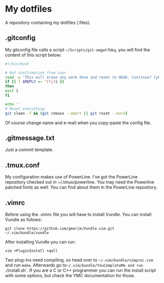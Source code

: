 <!---
  Updated: Wed 28 May 2014 13:04:25 CEST by bart@burgberg
-->
My dotfiles
===========
A repository containing my dotfiles (.files).

.gitconfig
----------
My gitconfig file calls a script `~/Scripts/git-omgwtfbbq`, you will find the
content of this script below:

```Bash
#!/bin/bash

# Get confirmation from user
read -p "This will erase any work done and reset to HEAD. Continue? [yN] " -n1
if [[ ! $REPLY =~ ^[Yy]$ ]]
then
exit 1
fi

echo ''
# Reset everything
git clean -f && (git rebase --abort || git reset --hard)
```

Of course change name and e-mail when you copy-paste the config file.

.gitmessage.txt
---------------
Just a commit template.

.tmux.conf
----------
My configuration makes use of PowerLine. I've got the PowerLine repository
checked out in ~/.tmux/powerline.
You may need the Powerline patched fonts as well. You can find about them in the
PowerLine repository.

.vimrc
------
Before using the .vimrc file you will have to install Vundle. You can install
Vundle as follows:

`git clone https://github.com/gmarik/Vundle.vim.git ~/.vim/bundle/vundle`

After installing Vundle you can run:

`vim +PluginInstall +qall`

Two plug-ins need compiling, so head over to `~/.vim/bundle/vimproc.vim` and run
`make`. Afterwards go to`~/.vim/bundle/YouCompleteMe and run `./install.sh`. If
you are a C or C++ programmer you can run the install script with some options,
but check the YMC documentation for those.

<!---  vim: set ft=markdown ts=2 sw=2 tw=80 foldmethod=syntax : -->
